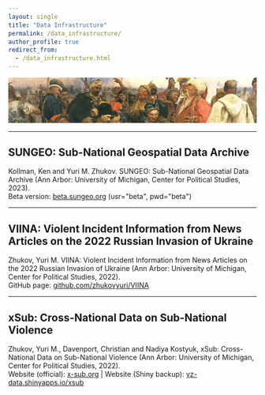```yaml
---
layout: single
title: "Data Infrastructure"
permalink: /data_infrastructure/
author_profile: true
redirect_from: 
  - /data_infrastructure.html
---
```


<!-- Google tag (gtag.js) -->
<script async src="https://www.googletagmanager.com/gtag/js?id=G-VSM97RVTRT"></script>
<script>
  window.dataLayer = window.dataLayer || [];
  function gtag(){dataLayer.push(arguments);}
  gtag('js', new Date());

  gtag('config', 'G-VSM97RVTRT');
</script>

![Banner](../images/repin_cossacks_crop.jpg "Repin")

---
## SUNGEO: Sub-National Geospatial Data Archive
Kollman, Ken and Yuri M. Zhukov. SUNGEO: Sub-National Geospatial Data Archive (Ann Arbor: University of Michigan, Center for Political Studies, 2023).
<br/>
Beta version: <a href="https://beta.sungeo.org">beta.sungeo.org</a> (usr="beta", pwd="beta")
<br/>

---
## VIINA: Violent Incident Information from News Articles on the 2022 Russian Invasion of Ukraine
Zhukov, Yuri M. VIINA: Violent Incident Information from News Articles on the 2022 Russian Invasion of Ukraine (Ann Arbor: University of Michigan, Center for Political Studies, 2022). 
<br/>
GitHub page: <a href="https://github.com/zhukovyuri/VIINA">github.com/zhukovyuri/VIINA</a>
<br/>

---
## xSub: Cross-National Data on Sub-National Violence

Zhukov, Yuri M., Davenport, Christian and Nadiya Kostyuk, xSub: Cross-National Data on Sub-National Violence (Ann Arbor: University of Michigan, Center for Political Studies, 2022). 
<br/>
Website (official): <a href="http://cross-sub.org">x-sub.org</a> | Website (Shiny backup): <a href="https://yz-data.shinyapps.io/xsub/">yz-data.shinyapps.io/xsub</a>
<br/>

